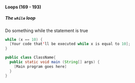 #### Loops (169 - 193)

##### The ```while``` loop
Do something while the statement is true
``` Java
while (x == 10) {
  [Your code that'll be executed while x is equal to 10];
}
```

``` Java
public class ClassName{
  public static void main (String[] args) {
    [Main program goes here]
  }
}
```
